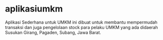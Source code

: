 # aplikasiumkm
Aplikasi Sederhana untuk UMKM ini dibuat untuk membantu mempermudah transaksi dan juga pengelolaan stock para pelaku UMKM yang ada didaerah Susukan Girang, Pagaden, Subang, Jawa Barat.
